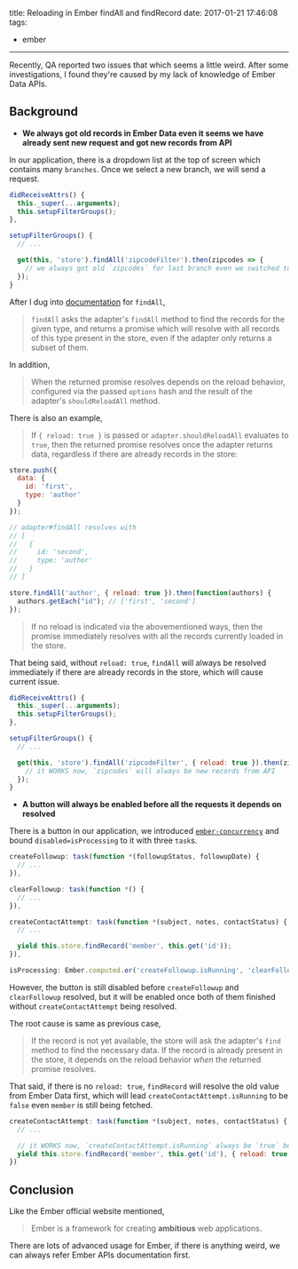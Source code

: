 title: Reloading in Ember findAll and findRecord
date: 2017-01-21 17:46:08
tags:
- ember

---

Recently, QA reported two issues that which seems a little weird. After some investigations, I found they're caused by my lack of knowledge of Ember Data APIs.

<!-- more -->

## Background

- **We always got old records in Ember Data even it seems we have already sent new request and got new records from API**

In our application, there is a dropdown list at the top of screen which contains many `branches`. Once we select a new branch, we will send a request.

```javascript
didReceiveAttrs() {
  this._super(...arguments);
  this.setupFilterGroups();
},

setupFilterGroups() {
  // ...

  get(this, 'store').findAll('zipcodeFilter').then(zipcodes => {
    // we always got old `zipcodes` for last branch even we switched to a new branch
  });
}
```

After I dug into [documentation](http://emberjs.com/api/data/classes/DS.Store.html#method_findAll) for `findAll`,

> `findAll` asks the adapter's `findAll` method to find the records for the given type, and returns a promise which will resolve with all records of this type present in the store, even if the adapter only returns a subset of them.

In addition,

> When the returned promise resolves depends on the reload behavior, configured via the passed `options` hash and the result of the adapter's `shouldReloadAll` method.

There is also an example,

> If `{ reload: true }` is passed or `adapter.shouldReloadAll` evaluates to `true`, then the returned promise resolves once the adapter returns data, regardless if there are already records in the store:

```javascript
store.push({
  data: {
    id: 'first',
    type: 'author'
  }
});

// adapter#findAll resolves with
// [
//   {
//     id: 'second',
//     type: 'author'
//   }
// ]

store.findAll('author', { reload: true }).then(function(authors) {
  authors.getEach("id"); // ['first', 'second']
});
```

> If no reload is indicated via the abovementioned ways, then the promise immediately resolves with all the records currently loaded in the store.

That being said, without `reload: true`, `findAll` will always be resolved immediately if there are already records in the store, which will cause current issue.

```javascript
didReceiveAttrs() {
  this._super(...arguments);
  this.setupFilterGroups();
},

setupFilterGroups() {
  // ...

  get(this, 'store').findAll('zipcodeFilter', { reload: true }).then(zipcodes => {
    // it WORKS now, `zipcodes` will always be new records from API
  });
}
```

- **A button will always be enabled before all the requests it depends on resolved**

There is a button in our application, we introduced [`ember-concurrency`](http://ember-concurrency.com/) and bound `disabled=isProcessing` to it with three `task`s.

```javascript
createFollowup: task(function *(followupStatus, followupDate) {
  // ...
}),

clearFollowup: task(function *() {
  // ...
}),

createContactAttempt: task(function *(subject, notes, contactStatus) {
  // ...

  yield this.store.findRecord('member', this.get('id'));
}),

isProcessing: Ember.computed.or('createFollowup.isRunning', 'clearFollowup.isRunning', 'createContactAttempt.isRunning')
```

However, the button is still disabled before `createFollowup` and `clearFollowup` resolved, but it will be enabled once both of them finished without `createContactAttempt` being resolved.

The root cause is same as previous case,

> If the record is not yet available, the store will ask the adapter's `find` method to find the necessary data. If the record is already present in the store, it depends on the reload behavior *when* the returned promise resolves.

That said, if there is no `reload: true`, `findRecord` will resolve the old value from Ember Data first, which will lead `createContactAttempt.isRunning` to be `false` even `member` is still being fetched.

```javascript
createContactAttempt: task(function *(subject, notes, contactStatus) {
  // ...

  // it WORKS now, `createContactAttempt.isRunning` always be `true` before all `task`s resolved
  yield this.store.findRecord('member', this.get('id'), { reload: true });
})
```

## Conclusion

Like the Ember official website mentioned,

> Ember is a framework for creating **ambitious** web applications.

There are lots of advanced usage for Ember, if there is anything weird, we can always refer Ember APIs documentation first.
